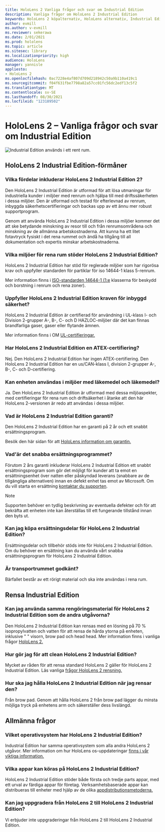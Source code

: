 ```yaml
---
title: HoloLens 2 Vanliga frågor och svar om Industrial Edition
description: Vanliga frågor om HoloLens 2 Industrial Edition
keywords: HoloLens 2 köpalternativ, HoloLens alternativ, Industrial Edition
author: evmill
ms.author: v-evmill
ms.reviewer: sekerawa
ms.date: 2/01/2021
ms.prod: hololens
ms.topic: article
ms.sitesec: library
ms.localizationpriority: high
audience: HoloLens
manager: yannisle
appliesto:
- HoloLens 2
ms.openlocfilehash: 0ac7228e4af807d709d218942c50a9b110a419c1
ms.sourcegitcommit: f04f631fbe7798a82a57cc01fc56dc2edf13c5f2
ms.translationtype: MT
ms.contentlocale: sv-SE
ms.lasthandoff: 08/30/2021
ms.locfileid: "123189502"
---
```

# <a name="hololens-2---industrial-edition-faq"></a>HoloLens 2 – Vanliga frågor och svar om Industrial Edition

![Industrial Edition används i ett rent rum.](./images/industrial-sku-with-remote-assist.png)

## <a name="hololens-2-industrial-edition-benefits"></a>HoloLens 2 Industrial Edition-förmåner

### <a name="what-benefits-does-hololens-2-industrial-edition-2-include"></a>Vilka fördelar inkluderar HoloLens 2 Industrial Edition 2?

Den HoloLens 2 Industrial Edition är utformad för att lösa utmaningar för industriella kunder i miljöer med renrum och hjälpa till med driftssäkerheten i dessa miljöer. Den är utformad och testad för efterlevnad av renrum, inbyggda säkerhetscertifieringar och backas upp av ett ännu mer robust supportprogram.

Genom att använda HoloLens 2 Industrial Edition i dessa miljöer kommer det att ske betydande minskning av resor till och från renrumsområdena och minskning av de allmänna arbetskostnaderna. Att kunna ha ett litet fotavtryck fysiskt i det rena rummet och ändå ha tillgång till all dokumentation och expertis minskar arbetskostnaderna.

### <a name="what-clean-room-environments-does-hololens-2-industrial-edition-support"></a>Vilka miljöer för rena rum stöder HoloLens 2 Industrial Edition?

HoloLens 2 Industrial Edition har stöd för reglerade miljöer som har rigorösa krav och uppfyller standarden för partiklar för iso 14644-1 klass 5-renrum.

Mer information finns i [ISO-standarden 14644-1 (1:e](https://www.iso.org/standard/53394.html) klasserna för beskydd och borstning i renrum och rena zoner).

### <a name="does-hololens-2-industrial-edition-meet-requirements-for-intrinsic-safety"></a>Uppfyller HoloLens 2 Industrial Edition kraven för inbyggd säkerhet?

HoloLens 2 Industrial Edition är certifierad för användning i UL-klass I- och Division 2-grupper A-, B-, C- och D HAZLOC-miljöer där det kan finnas brandfarliga gaser, gaser eller flytande ämnen.

Mer information finns i OM [UL-certifieringar.](https://www.ul.com/services/ul-and-c-ul-hazardous-areas-certification-north-america?csrf-token=CIwNZNlR4XbisJF39I8yWnWX9wX4WFoz&amp;Search=UL+Class+I%2C+Dev+2+&amp;search-submit=Search)

### <a name="does-the-hololens-2-industrial-edition-hold-an-atex-certification"></a>Har HoloLens 2 Industrial Edition en ATEX-certifiering?

Nej. Den HoloLens 2 Industrial Edition har ingen ATEX-certifiering. Den HoloLens 2 Industrial Edition har en us/CAN-klass I, division 2-grupper A-, B-, C- och D-certifiering.

### <a name="can-the-device-be-used-in-semiconductor-and-pharmaceutical-environments"></a>Kan enheten användas i miljöer med läkemedel och läkemedel?

Ja. Den HoloLens 2 Industrial Edition är utformad med dessa miljöaspekter, med certifieringar för rena rum och driftsäkerhet i åtanke att den här HoloLens 2-versionen är redo att användas i dessa miljöer.

### <a name="what-is-the-hololens-2-industrial-edition-warranty"></a>Vad är HoloLens 2 Industrial Edition garanti?

Den HoloLens 2 Industrial Edition har en garanti på 2 år och ett snabbt ersättningsprogram.

Besök den här sidan för att [HoloLens information om garantin.](https://support.microsoft.com/warranty)

### <a name="what39s-the-rapid-replacement-program"></a>Vad&#39;är det snabba ersättningsprogrammet?

Förutom 2 års garanti inkluderar HoloLens 2 Industrial Edition ett snabbt ersättningsprogram som gör det möjligt för kunder att ta emot en ersättningsenhet över natten eller påskyndad leverans (snabbare av de tillgängliga alternativen) innan en defekt enhet tas emot av Microsoft. Om du vill starta en ersättning [kontaktar du supporten](https://aka.ms/hololenssupport).

> [!NOTE]
> Supporten behöver en tydlig beskrivning av eventuella defekter och för att bekräfta att enheten inte kan återställas till ett fungerande tillstånd innan den byts ut.

### <a name="can-i-purchase-replacement-parts-for-hololens-2-industrial-edition"></a>Kan jag köpa ersättningsdelar för HoloLens 2 Industrial Edition?

Ersättningsdelar och tillbehör stöds inte för HoloLens 2 Industrial Edition. Om du behöver en ersättning kan du använda vårt snabba ersättningsprogram för HoloLens 2 Industrial Edition.

### <a name="is-the-carrying-case-clean-room-approved"></a>Är transportrummet godkänt?

Bärfallet består av ett rörigt material och ska inte användas i rena rum.

## <a name="cleaning-the-industrial-edition"></a>Rensa Industrial Edition

### <a name="can-i-use-the-same-cleaning-materials-for-hololens-2-industrial-edition-as-the-other-editions"></a>Kan jag använda samma rengöringsmaterial för HoloLens 2 Industrial Edition som de andra utgåvorna?

Den HoloLens 2 Industrial Edition kan rensas med en lösning på 70 % isopropylvatten och vatten för att rensa de hårda ytorna på enheten, inklusive &quot; &quot; visorn, brow pad och head head. Mer information finns i vanliga frågor [HoloLens 2.](/hololens/hololens2-maintenance)

### <a name="how-do-i-clean-hololens-2-industrial-edition"></a>Hur gör jag för att clean HoloLens 2 Industrial Edition?

Mycket av råden för att rensa standard HoloLens 2 gäller för HoloLens 2 Industrial Edition. Läs vanliga [frågor HoloLens 2 rensning.](/hololens/hololens2-maintenance)

### <a name="how-should-i-hold-hololens-2-industrial-edition-when-cleaning-it"></a>Hur ska jag hålla HoloLens 2 Industrial Edition när jag rensar den?

Från brow pad. Genom att hålla HoloLens 2 från brow pad lägger du minsta möjliga tryck på enhetens arm och säkerställer dess livslängd.

## <a name="general-questions"></a>Allmänna frågor

### <a name="what-operating-system-does-the-hololens-2-industrial-edition-have"></a>Vilket operativsystem har HoloLens 2 Industrial Edition?

Industrial Edition har samma operativsystem som alla andra HoloLens 2 utgåvor. Mer information om hur HoloLens os-uppdateringar [finns i vår viktiga information.](hololens-release-notes.md)

### <a name="what-apps-can-run-on-the-hololens-2-industrial-edition"></a>Vilka appar kan köras på HoloLens 2 Industrial Edition?

HoloLens 2 Industrial Edition stöder både första och tredje parts appar, med ett urval av färdiga appar för företag. Verksamhetsbaserade appar kan distribueras till enheter med hjälp av de olika [appdistributionsmetoderna.](/hololens/app-deploy-overview)

### <a name="can-i-upgrade-from-hololens-2-to-hololens-2-industrial-edition"></a>Kan jag uppgradera från HoloLens 2 till HoloLens 2 Industrial Edition?

Vi erbjuder inte uppgraderingar från HoloLens 2 till HoloLens 2 Industrial Edition.
